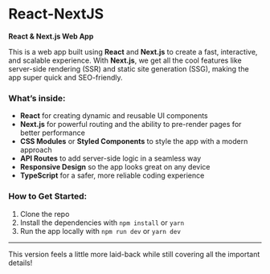 # React-NextJS


**React & Next.js Web App**

This is a web app built using **React** and **Next.js** to create a fast, interactive, and scalable experience. With **Next.js**, we get all the cool features like server-side rendering (SSR) and static site generation (SSG), making the app super quick and SEO-friendly.

### What’s inside:

* **React** for creating dynamic and reusable UI components
* **Next.js** for powerful routing and the ability to pre-render pages for better performance
* **CSS Modules** or **Styled Components** to style the app with a modern approach
* **API Routes** to add server-side logic in a seamless way
* **Responsive Design** so the app looks great on any device
* **TypeScript** for a safer, more reliable coding experience

### How to Get Started:

1. Clone the repo
2. Install the dependencies with `npm install` or `yarn`
3. Run the app locally with `npm run dev` or `yarn dev`

---

This version feels a little more laid-back while still covering all the important details!
